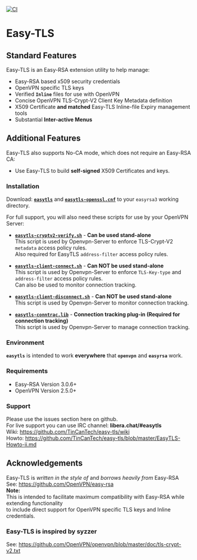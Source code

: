 [![CI](https://github.com/TinCanTech/easy-tls/actions/workflows/blank.yml/badge.svg)](https://github.com/TinCanTech/easy-tls/actions/workflows/blank.yml)
# Easy-TLS

## Standard Features
Easy-TLS is an Easy-RSA extension utility to help manage:
+ Easy-RSA based x509 security credentials
+ OpenVPN specific TLS keys
+ Verified **`Inline`** files for use with OpenVPN
+ Concise OpenVPN TLS-Crypt-V2 Client Key Metadata definition
+ X509 Certificate **and matched** Easy-TLS Inline-file Expiry management tools
+ Substantial **Inter-active Menus**

## Additional Features
Easy-TLS also supports No-CA mode, which does not require an Easy-RSA CA:
+ Use Easy-TLS to build **self-signed** X509 Certificates and keys.

### Installation
Download: [**`easytls`**](https://github.com/TinCanTech/easy-tls/blob/master/easytls) and [**`easytls-openssl.cnf`**](https://github.com/TinCanTech/easy-tls/blob/master/easytls-openssl.cnf) to your `easyrsa3` working directory.

For full support, you will also need these scripts for use by your OpenVPN Server:
+ [**`easytls-cryptv2-verify.sh`**](https://github.com/TinCanTech/easy-tls/blob/master/easytls-cryptv2-verify.sh) - **Can be used stand-alone**<br>
  This script is used by Openvpn-Server to enforce TLS-Crypt-V2 `metadata` access policy rules.<br>
  Also required for EasyTLS `address-filter` access policy rules.

+ [**`easytls-client-connect.sh`**](https://github.com/TinCanTech/easy-tls/blob/master/easytls-client-connect.sh) - **Can NOT be used stand-alone**<br>
  This script is used by Openvpn-Server to enforce `TLS-Key-type` and `address-filter` access policy rules.<br>
  Can also be used to monitor connection tracking.

+ [**`easytls-client-disconnect.sh`**](https://github.com/TinCanTech/easy-tls/blob/master/easytls-client-disconnect.sh) - **Can NOT be used stand-alone**<br>
  This script is used by Openvpn-Server to monitor connection tracking.

+ [**`easytls-conntrac.lib`**](https://github.com/TinCanTech/easy-tls/blob/master/easytls-conntrac.lib) - **Connection tracking plug-in (Required for connection tracking)**<br>
  This script is used by Openvpn-Server to manage connection tracking.<br>

### Environment
**`easytls`** is intended to work **everywhere** that **`openvpn`** and **`easyrsa`** work.

### Requirements
+ Easy-RSA Version 3.0.6+
+ OpenVPN Version 2.5.0+

### Support
Please use the issues section here on github.<br>
For live support you can use IRC channel: **libera.chat/#easytls**<br>
Wiki: https://github.com/TinCanTech/easy-tls/wiki<br>
Howto: https://github.com/TinCanTech/easy-tls/blob/master/EasyTLS-Howto-ii.md<br>

## Acknowledgements
Easy-TLS is *written in the style of* and *borrows heavily from* Easy-RSA<br>
See: https://github.com/OpenVPN/easy-rsa<br>
**Note:**<br>
This is intended to facilitate maximum compatibility with Easy-RSA while extending functionality<br>
to include direct support for OpenVPN specific TLS keys and Inline credentials.<br>

### Easy-TLS is inspired by **syzzer**<br>
See: https://github.com/OpenVPN/openvpn/blob/master/doc/tls-crypt-v2.txt<br>

